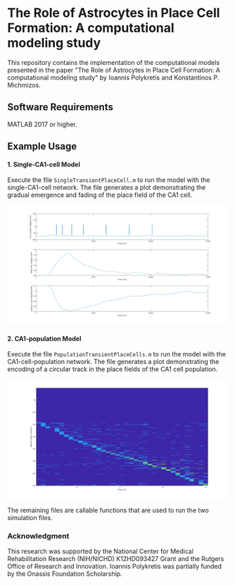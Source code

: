 # The Role of Astrocytes in Place Cell Formation: A computational modeling study

This repository contains the implementation of the computational models presented in the paper "The Role of Astrocytes in Place Cell Formation: A computational modeling study" by Ioannis Polykretis and Konstantinos P. Michmizos.

## Software Requirements ##
MATLAB 2017 or higher.

## Example Usage ##

#### 1. Single-CA1-cell Model ####
Execute the file `SingleTransientPlaceCell.m` to run the model with the single-CA1-cell network. The file generates a plot demonstrating the gradual emergence and fading of the place field of the CA1 cell.

![](single.png "Transient emergence of a single place field")

#### 2. CA1-population Model ####
Execute the file `PopulationTransientPlaceCells.m` to run the model with the CA1-cell-population network. The file generates a plot demonstrating the encoding of a circular track in the place fields of the CA1 cell population.

![](population.png "Transient emergence of a single place field")

The remaining files are callable functions that are used to run the two simulation files.
 
### Acknowledgment ###

This research was supported by the National Center for Medical Rehabilitation Research (NIH/NICHD) K12HD093427 Grant and the Rutgers Office of Research and Innovation. Ioannis Polykretis was partially funded by the Onassis Foundation Scholarship.
